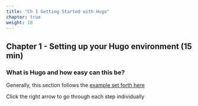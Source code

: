 ```yaml
---
title: "Ch 1 Getting Started with Hugo"
chapter: true
weight: 10
---
```


## Chapter 1 - Setting up your Hugo environment (15 min)

### What is Hugo and how easy can this be?

Generally, this section follows the [example set forth here](https://aws-samples.github.io/aws-modernization-workshop-sample/20_build/1_setup/)

Click the right arrow to go through each step individually
